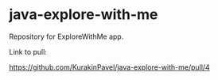 # java-explore-with-me
Repository for ExploreWithMe app.

Link to pull:

https://github.com/KurakinPavel/java-explore-with-me/pull/4
